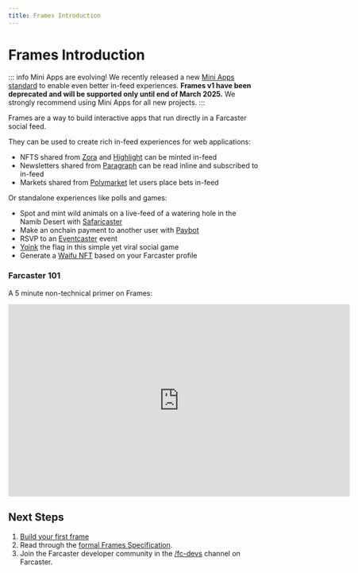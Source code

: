 ```yaml
---
title: Frames Introduction
---
```


# Frames Introduction

::: info Mini Apps are evolving!
We recently released a new [Mini Apps standard](./v2/index.md) to enable even better in-feed experiences. **Frames v1 have been deprecated and will be supported only until end of March 2025.** We strongly recommend using Mini Apps for all new projects.
:::

Frames are a way to build interactive apps that run directly in a Farcaster social feed.

They can be used to create rich in-feed experiences for web applications:

- NFTS shared from [Zora](https://zora.co/) and [Highlight](https://highlight.xyz/) can be minted in-feed
- Newsletters shared from [Paragraph](https://paragraph.xyz/) can be read inline and subscribed to in-feed
- Markets shared from [Polymarket](https://polymarket.com/) let users place bets in-feed

Or standalone experiences like polls and games:

- Spot and mint wild animals on a live-feed of a watering hole in the Namib Desert with [Safaricaster](https://warpcast.com/mattkim/0x3d165bb8)
- Make an onchain payment to another user with [Paybot](https://app.paycaster.co)
- RSVP to an [Eventcaster](https://warpcast.com/toadyhawk.eth/0xcb4aefe8) event
- [Yoink](https://warpcast.com/horsefacts.eth/0x70019199) the flag in this simple yet viral social game
- Generate a [Waifu NFT](https://warpcast.com/horsefacts.eth/0xbc7d33ca) based on your Farcaster profile

### Farcaster 101

A 5 minute non-technical primer on Frames:

<iframe width="688" height="387" src="https://www.youtube.com/embed/rp9X8rAPzPM?si=aXLuh4BBonkm4pKj" title="YouTube video player" frameborder="0" allow="accelerometer; autoplay; clipboard-write; encrypted-media; gyroscope; picture-in-picture; web-share" referrerpolicy="strict-origin-when-cross-origin" allowfullscreen></iframe>

## Next Steps

1. [Build your first frame](./getting-started)
2. Read through the [formal Frames Specification](./spec).
3. Join the Farcaster developer community in the [/fc-devs](https://warpcast.com/~/channel/fc-devs) channel on Farcaster.
